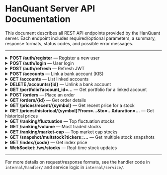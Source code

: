 # HanQuant Server API Documentation

This document describes all REST API endpoints provided by the HanQuant server. Each endpoint includes required/optional parameters, a summary, response formats, status codes, and possible error messages.

---

<details>
<summary><strong>POST /auth/register</strong> — Register a new user</summary>

**Summary:**
Registers a new user with a username and password.

**Request Body:**

```json
{
  "username": "string (3-50 chars, required)",
  "password": "string (min 6 chars, required)"
}
```

**Response:**

- `201 Created` — Registration successful, returns `{}`
- `400 Bad Request` — Invalid JSON, missing fields, or invalid format
- `409 Conflict` — Username already exists
- `500 Internal Server Error` — Server error

**Example Error Responses:**

```json
{"error": "username and password are required"}
{"error": "username must be between 3 and 50 characters"}
{"error": "password must be at least 6 characters long"}
{"error": "username already exists"}
```

</details>

<details>
<summary><strong>POST /auth/login</strong> — User login</summary>

**Summary:**
Authenticates a user and returns a JWT and refresh token.

**Request Body:**

```json
{
  "username": "string (required)",
  "password": "string (required)"
}
```

**Response:**

- `200 OK` — Success

```json
{
  "token": "JWT string",
  "refresh_token": "string",
  "expires_in": 3600,
  "refresh_expires_at": "RFC3339 timestamp"
}
```

- `400 Bad Request` — Invalid JSON or missing fields
- `401 Unauthorized` — Invalid username or password
- `500 Internal Server Error` — Server error

**Example Error Responses:**

```json
{"error": "username and password are required"}
{"error": "invalid username or password"}
```

</details>

<details>
<summary><strong>POST /auth/refresh</strong> — Refresh JWT</summary>

**Summary:**
Refreshes the JWT using a valid refresh token.

**Request Body:**

```json
{
  "refresh_token": "string (required)"
}
```

**Response:**

- `200 OK` — Success

```json
{
  "token": "JWT string",
  "expires_in": 3600
}
```

- `400 Bad Request` — Invalid request
- `401 Unauthorized` — Invalid or expired refresh token
- `500 Internal Server Error` — Server error

**Example Error Responses:**

```json
{"error": "invalid or expired refresh token"}
{"error": "user not found"}
```

</details>

<details>
<summary><strong>POST /accounts</strong> — Link a bank account (KIS)</summary>

**Summary:**
Links a KIS account and API keys to the authenticated user.

**Headers:**

- `Authorization: Bearer <JWT>`

**Request Body:**

```json
{
  "account_id": "string (required)",
  "app_key": "string (required)",
  "app_secret": "string (required)",
  "cano": "string (required)",
  "is_mock": "boolean (optional)"
}
```

**Response:**

- `201 Created` — Account linked, returns the account object
- `400 Bad Request` — Invalid request or missing fields
- `409 Conflict` — Account already linked
- `500 Internal Server Error` — Server error

**Example Error Responses:**

```json
{"error": {"code": "VALIDATION", "message": "missing required fields"}}
{"error": {"code": "CONFLICT", "message": "account already linked"}}
```

</details>

<details>
<summary><strong>GET /accounts</strong> — List linked accounts</summary>

**Summary:**
Returns all KIS accounts linked to the authenticated user.

**Headers:**

- `Authorization: Bearer <JWT>`

**Response:**

- `200 OK` — Array of account objects
- `500 Internal Server Error` — Server error

**Example Error Response:**

```json
{ "error": { "code": "DB", "message": "..." } }
```

</details>

<details>
<summary><strong>DELETE /accounts/{id}</strong> — Unlink a bank account</summary>

**Summary:**
Unlinks a KIS account from the authenticated user.

**Headers:**

- `Authorization: Bearer <JWT>`

**Path Parameter:**

- `id` — Account ID (integer)

**Response:**

- `204 No Content` — Account unlinked
- `400 Bad Request` — Invalid account ID
- `500 Internal Server Error` — Server error

**Example Error Responses:**

```json
{"error": {"code": "VALIDATION", "message": "invalid account id"}}
{"error": {"code": "DB", "message": "..."}}
```

</details>

<details>
<summary><strong>GET /portfolio?account_id=...</strong> — Get portfolio for a linked account</summary>

**Summary:**
Returns the portfolio for a specific linked account.

**Headers:**

- `Authorization: Bearer <JWT>`

**Query Parameter:**

- `account_id` — The linked account ID (string, required)

**Response:**

- `200 OK` — Portfolio data
- `400 Bad Request` — Missing account_id
- `404 Not Found` — No linked account for user
- `500 Internal Server Error` — Server or KIS error

**Example Error Responses:**

```json
{"error": {"code": "VALIDATION", "message": "account_id required"}}
{"error": {"code": "ACCOUNT_NOT_FOUND", "message": "No linked account for user"}}
```

</details>

<details>
<summary><strong>POST /orders</strong> — Place an order</summary>

**Summary:**
Places a buy or sell order for a stock using a linked account.

**Headers:**

- `Authorization: Bearer <JWT>`

**Request Body:**

```json
{
  "account_id": "string (required)",
  "symbol": "string (required)",
  "side": "buy|sell (required)",
  "qty": "number (required)",
  "order_type": "string (required)",
  "limit_price": "number (optional)"
}
```

**Response:**

- `200 OK` — Order placed, returns order object
- `400 Bad Request` — Invalid request or missing fields
- `404 Not Found` — No linked account for user
- `500 Internal Server Error` — Server or KIS error

**Example Error Responses:**

```json
{"error": {"code": "VALIDATION", "message": "missing or invalid fields"}}
{"error": {"code": "ACCOUNT_NOT_FOUND", "message": "No linked account for user"}}
```

</details>

<details>
<summary><strong>GET /orders/{id}</strong> — Get order details</summary>

**Summary:**
Returns details for a specific order.

**Headers:**

- `Authorization: Bearer <JWT>`

**Path Parameter:**

- `id` — Order ID (integer)

**Response:**

- `200 OK` — Order object
- `400 Bad Request` — Invalid order ID
- `404 Not Found` — Order not found
- `500 Internal Server Error` — Server error

**Example Error Responses:**

```json
{"error": {"code": "VALIDATION", "message": "invalid order id"}}
{"error": {"code": "NOT_FOUND", "message": "order not found"}}
```

</details>

<details>
<summary><strong>GET /prices/recent/{symbol}</strong> — Get recent price for a stock</summary>

**Summary:**
Returns the most recent price for a given stock symbol.

**Path Parameter:**

- `symbol` — Stock symbol (string)

**Response:**

- `200 OK` — Price data
- `400 Bad Request` — Invalid path
- `500 Internal Server Error` — Server error
</details>

<details>
<summary><strong>GET /prices/historical/{symbol}?from=...&to=...&duration=...</strong> — Get historical prices</summary>

**Summary:**
Returns historical price data for a stock symbol.

**Query Parameters:**

- `from` — Start date (string, required)
- `to` — End date (string, required)
- `duration` — Duration (string, required)

**Response:**

- `200 OK` — Historical price data
- `400 Bad Request` — Missing query parameters
- `500 Internal Server Error` — Server error
</details>

<details>
<summary><strong>GET /ranking/fluctuation</strong> — Top fluctuation stocks</summary>

**Summary:**
Returns stocks with the highest price fluctuations.

**Response:**

- `200 OK` — List of stocks
- `500 Internal Server Error` — Server error
</details>

<details>
<summary><strong>GET /ranking/volume</strong> — Most traded stocks</summary>

**Summary:**
Returns stocks with the highest trading volume.

**Response:**

- `200 OK` — List of stocks
- `500 Internal Server Error` — Server error
</details>

<details>
<summary><strong>GET /ranking/market-cap</strong> — Top market cap stocks</summary>

**Summary:**
Returns stocks with the highest market capitalization.

**Response:**

- `200 OK` — List of stocks
- `500 Internal Server Error` — Server error
</details>

<details>
<summary><strong>GET /snapshot/multstock?tickers=...</strong> — Get multiple stock snapshots</summary>

**Summary:**
Returns snapshot data for up to 30 stock tickers.

**Query Parameter:**

- `tickers` — Comma-separated list of stock symbols (max 30)

**Response:**

- `200 OK` — Snapshot data
- `400 Bad Request` — Missing tickers or too many tickers
- `500 Internal Server Error` — Server error
</details>

<details>
<summary><strong>GET /index/{code}</strong> — Get index price</summary>

**Summary:**
Returns the price for a given index code.

**Path Parameter:**

- `code` — Index code (string)

**Response:**

- `200 OK` — Index price data
- `400 Bad Request` — Missing index code
- `500 Internal Server Error` — Server error
</details>

<details>
<summary><strong>WebSocket: /ws/stocks</strong> — Real-time stock updates</summary>

**Summary:**
Establishes a WebSocket connection for real-time stock updates.

**Response:**

- Real-time JSON messages for subscribed tickers
</details>

---

For more details on request/response formats, see the handler code in `internal/handler/` and service logic in `internal/service/`.
